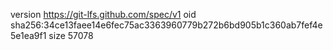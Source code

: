 version https://git-lfs.github.com/spec/v1
oid sha256:34ce13faee14e6fec75ac3363960779b272b6bd905b1c360ab7fef4e5e1ea9f1
size 57078
